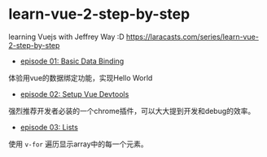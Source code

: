 # learn-vue-2-step-by-step
learning Vuejs with Jeffrey Way :D https://laracasts.com/series/learn-vue-2-step-by-step

- [episode 01: Basic Data Binding](https://laracasts.com/series/learn-vue-2-step-by-step/episodes/1)

体验用vue的数据绑定功能，实现Hello World

- [episode 02: Setup Vue Devtools](https://laracasts.com/series/learn-vue-2-step-by-step/episodes/2)

强烈推荐开发者必装的一个chrome插件，可以大大提到开发和debug的效率。

- [episode 03: Lists](https://laracasts.com/series/learn-vue-2-step-by-step/episodes/3)

使用 `v-for` 遍历显示array中的每一个元素。
